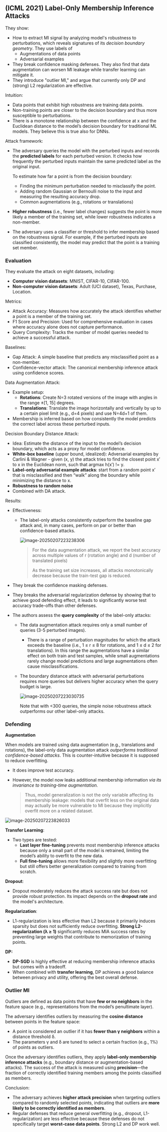 ## (ICML 2021) Label-Only Membership Inference Attacks

They show:

- How to extract MI signal by analyzing model's robustness to perturbations, which reveals signatures of its *decision boundary geometry*. They use labels of
  - Augmentations of data points
  - Adversarial examples
- They break confidence masking defenses. They also find that data augmentation can worsen MI  leakage while transfer learning can mitigate it.
- They introduce "outlier MI," and argue that currently only DP and (strong) L2 regularization are effective.

Intuition:

- Data points that exhibit high robustness are training data points.
- Non-training points are closer to the decision boundary and thus more susceptible to perturbations.
- There is a monotone relationship between the confidence at x and the Euclidean distance to the model’s decision boundary for traditional ML models. They believe this is true also for DNNs.

Attack framework:

- The adversary queries the model with the perturbed inputs and records the **predicted labels** for each perturbed version. It checks how frequently the perturbed inputs maintain the same predicted label as the original input.

  To estimate how far a point is from the decision boundary:

  - Finding the minimum perturbation needed to misclassify the point.
  - Adding random Gaussian or Bernoulli noise to the input and measuring the resulting accuracy drop.
  - Common augmentations (e.g., rotations or translations)

- **Higher robustness** (i.e., fewer label changes) suggests the point is more likely a member of the training set, while lower robustness indicates a non-member.

- The adversary uses a classifier or threshold to infer membership based on the robustness signal. For example, if the perturbed inputs are classified consistently, the model may predict that the point is a training set member.

### Evaluation

They evaluate the attack on eight datasets, including:

- **Computer vision datasets**: MNIST, CIFAR-10, CIFAR-100.
- **Non-computer vision datasets**: Adult (UCI dataset), Texas, Purchase, Location.

Metrics:

- Attack Accuracy: Measures how accurately the attack identifies whether a point is a member of the training set.
- F1 Score and Precision: Used for comprehensive evaluation in cases where accuracy alone does not capture performance.
- Query Complexity: Tracks the number of model queries needed to achieve a successful attack.

Baselines:

- Gap Attack: A simple baseline that predicts any misclassified point as a non-member.
- Confidence-vector attack: The canonical membership inference attack using confidence scores.

Data Augmentation Attack:

- Example setup:
  - **Rotations**: Create N=3 rotated versions of the image with angles in the range ±[1, 15] degrees.
  - **Translations**: Translate the image horizontally and vertically by up to a certain pixel limit (e.g., d=4 pixels) and use N=4d+1 of them.
- Membership is inferred based on how consistently the model predicts the correct label across these perturbed inputs.

Decision Boundary Distance Attack:

- Idea: Estimate the distance of the input to the model’s decision boundary, which acts as a proxy for model confidence.
- **White-box baseline** (upper bound, idealized): Adversarial examples by Carlini & Wagner - given (x, y) the attack  tries to find the closest point x′ to x in the Euclidean norm,  such that argmax h(x′) != y.
- **Label-only adversarial example attacks**: start from a random point x′ that is misclassified and then “walk” along the boundary while minimizing the distance  to x.
- **Robustness to random noise**
- Combined with DA attack.

Results:

- Effectiveness:

  - The label-only attacks consistently outperform the baseline gap attack and, in many cases, perform on par or better than confidence-based attacks.

    ![image-20250207223238306](./assets/image-20250207223238306.png)

    > For the data augmentation attack, we report the best accuracy across multiple values of r (rotation angle) and d (number of translated pixels)
    >
    > As the training set size increases, all attacks monotonically decrease because the train-test gap is reduced.

- They break the confidence masking defenses.

- They breaks the adversarial regularization defense by showing that to achieve good defending effect, it leads to significantly  worse test accuracy trade-offs than other defenses.

- The authors assess the **query complexity** of the label-only attacks:

  - The data augmentation attack requires only a small number of queries (3-5 perturbed images).

    - There is a range of perturbation magnitudes  for which the attack exceeds the baseline (i.e., 1 ≤ r ≤ 8 for rotations, and 1 ≤ d ≤ 2 for translations). In this range the augmentations have a similar effect on both train and test samples, while small augmentations rarely  change model predictions and large augmentations often  cause misclassifications.

  - The boundary distance attack with adversarial perturbations requires more queries but delivers higher accuracy when the query budget is large.

    ![image-20250207223030735](./assets/image-20250207223030735.png)

    Note that with <300 queries, the simple noise robustness attack outperforms our other label-only attacks.

### Defending

**Augmentation**

When models are trained using data augmentation (e.g., translations and rotations), the label-only data augmentation attack *outperforms traditional confidence-based attacks*. This is counter-intuitive because it is supposed to reduce overfitting.

- It does improve test accuracy.

- However, the model now leaks additional membership information *via its invariance to training-time augmentation.*

  > Thus, model generalization is not the only variable  affecting its membership leakage: models that overfit less on the original data may actually be more vulnerable to MI because they implicitly overfit more on a related dataset.

![image-20250207223826033](./assets/image-20250207223826033.png)

**Transfer Learning**:

- Two types are tested:
  - **Last layer fine-tuning** prevents most membership inference attacks because only a small part of the model is retrained, limiting the model’s ability to overfit to the new data.
  - **Full fine-tuning** allows more flexibility and slightly more overfitting but still offers better generalization compared to training from scratch.

**Dropout**:

- Dropout moderately reduces the attack success rate but does not provide robust protection. Its impact depends on the **dropout rate** and the model's architecture.

**Regularization**:

- L1-regularization is less effective than L2 because it primarily induces sparsity but does not sufficiently reduce overfitting. **Strong L2-regularization (λ ≥ 1)** significantly reduces MIA success rates by preventing large weights that contribute to memorization of training points.

**DP:**

- **DP-SGD** is highly effective at reducing membership inference attacks but comes with a tradeoff.
- When combined with **transfer learning**, DP achieves a good balance between privacy and utility, offering the best overall defense.

### Outlier MI

Outliers are defined as data points that have **few or no neighbors** in the feature space (e.g., representations from the model’s penultimate layer).

The adversary identifies outliers by measuring the **cosine distance** between points in the feature space:

- A point is considered an outlier if it has **fewer than γ neighbors** within a distance threshold δ.
- The parameters γ and δ are tuned to select a certain fraction (e.g., 1%) of points as outliers.

Once the adversary identifies outliers, they apply **label-only membership inference attacks** (e.g., boundary distance or augmentation-based attacks). The success of the attack is measured using **precision**—the fraction of correctly identified training members among the points classified as members.

Conclusion:

- The adversary achieves **higher attack precision** when targeting outliers compared to randomly selected points, indicating that outliers are **more likely to be correctly identified as members**.
- Regular defenses that reduce general overfitting (e.g., dropout, L1-regularization) are less effective because these defenses do not specifically target **worst-case data points**. Strong L2 and DP work well.